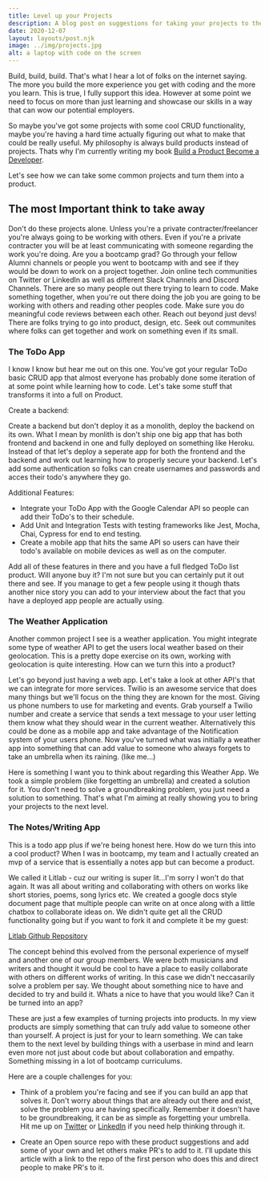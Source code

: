 ```yaml
---
title: Level up your Projects
description: A blog post on suggestions for taking your projects to the next level when preparing to showcase them while hunting for a job as a web developer. 
date: 2020-12-07
layout: layouts/post.njk
image: ../img/projects.jpg
alt: a laptop with code on the screen
---
```


Build, build, build. That's what I hear a lot of folks on the internet saying. The more you build the more experience you get with coding and the more you learn. This is true, I fully support this idea. However at some point we need to focus on more than just learning and showcase our skills in a way that can wow our potential employers. 

So maybe you've got some projects with some cool CRUD functionality, maybe you're having a hard time actually figuring out what to make that could be really useful. My philosophy is always build products instead of projects. Thats why I'm currently writing my book [Build a Product Become a Developer](https://www.buildaproduct.dev/).

Let's see how we can take some common projects and turn them into a product. 

## The most Important think to take away
Don't do these projects alone. Unless you're a private contracter/freelancer you're always going to be working with others. Even if you're a private contracter you will be at least communicating with someone regarding the work you're doing. Are you a bootcamp grad? Go through your fellow Alumni channels or people you went to bootcamp with and see if they would be down to work on a project together. Join online tech communities on Twitter or LinkedIn as well as different Slack Channels and Discord Channels. There are so many people out there trying to learn to code. Make something together, when you're out there doing the job you are going to be working with others and reading other peoples code. Make sure you do meaningful code reviews between each other. Reach out beyond just devs! There are folks trying to go into product, design, etc. Seek out communites where folks can get together and work on something even if its small.

### The ToDo App

I know I know but hear me out on this one. You've got your regular ToDo basic CRUD app that almost everyone has probably done some iteration of at some point while learning how to code. Let's take some stuff that transforms it into a full on Product. 

Create a backend:

Create a backend but don't deploy it as a monolith, deploy the backend on its own. What I mean by monlith is don't ship one big app that has both frontend and backend in one and fully deployed on something like Heroku. Instead of that let's deploy a seperate app for both the frontend and the backend and work out learning how to properly secure your backend. Let's add some authentication so folks can create usernames and passwords and acces their todo's anywhere they go.

Additional Features:

- Integrate your ToDo App with the Google Calendar API so people can add their ToDo's to their schedule. 
- Add Unit and Integration Tests with testing frameworks like Jest, Mocha, Chai, Cypress for end to end testing.
- Create a mobile app that hits the same API so users can have their todo's available on mobile devices as well as on the computer. 

Add all of these features in there and you have a full fledged ToDo list product. Will anyone buy it? I'm not sure but you can certainly put it out there and see. If you manage to get a few people using it though thats another nice story you can add to your interview about the fact that you have a deployed app people are actually using. 


### The Weather Application

Another common project I see is a weather application. You might integrate some type of weather API to get the users local weather based on their geolocation. This is a pretty dope exercise on its own, working with geolocation is quite interesting. How can we turn this into a product?

Let's go beyond just having a web app. Let's take a look at other API's that we can integrate for more services. Twilio is an awesome service that does many things but we'll focus on the thing they are known for the most. Giving us phone numbers to use for marketing and events. Grab yourself a Twilio number and create a service that sends a text message to your user letting them know what they should wear in the current weather. Alternatively this could be done as a mobile app and take advantage of the Notification system of your users phone. Now you've turned what was initially a weather app into something that can add value to someone who always forgets to take an umbrella when its raining. (like me...)

Here is something I want you to think about regarding this Weather App. We took a simple problem (like forgetting an umbrella) and created a solution for it. You don't need to solve a groundbreaking problem, you just need a solution to something. That's what I'm aiming at really showing you to bring your projects to the next level. 

### The Notes/Writing App

This is a todo app plus if we're being honest here. How do we turn this into a cool product? When I was in bootcamp, my team and I actually created an mvp of a service that is essentially a notes app but can become a product. 

We called it Litlab - cuz our writing is super lit...I'm sorry I won't do that again. It was all about writing and collaborating with others on works like short stories, poems, song lyrics etc. We created a google docs style document page that multiple people can write on at once along with a little chatbox to collaborate ideas on. We didn't quite get all the CRUD functionality going but if you want to fork it and complete it be my guest:

[Litlab Github Repository](https://github.com/Rahat-ch/LitLab)

The concept behind this evolved from the personal experience of myself and another one of our group members. We were both musicians and writers and thought it would be cool to have a place to easily collaborate with others on different works of writing. In this case we didn't neccasarily solve a problem per say. We thought about something nice to have and decided to try and build it. Whats a nice to have that you would like? Can it be turned into an app?

These are just a few examples of turning projects into products. In my view products are simply something that can truly add value to someone other than yourself. A project is just for your to learn something. We can take them to the next level by building things with a userbase in mind and learn even more not just about code but about collaboration and empathy. Something missing in a lot of bootcamp curriculums. 

Here are a couple challenges for you:

- Think of a problem you're facing and see if you can build an app that solves it. Don't worry about things that are already out there and exist, solve the problem you are having specifically. Remember it doesn't have to be groundbreaking, it can be as simple as forgetting your umbrella. Hit me up on [Twitter](https://twitter.com/rahatcodes) or [LinkedIn](https://www.linkedin.com/in/rahatc/) if you need help thinking through it.

- Create an Open source repo with these product suggestions and add some of your own and let others make PR's to add to it. I'll update this article with a link to the repo of the first person who does this and direct people to make PR's to it. 

